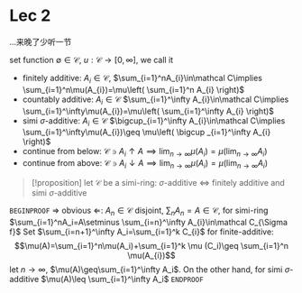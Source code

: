 # Lec 2

...来晚了少听一节

set function $\emptyset\in\mathcal C$, $u:\mathcal C\to[0,\infty]$, we call it
- finitely additive: $A_{i}\in \mathcal C$, $\sum_{i=1}^nA_{i}\in\mathcal C\implies \sum_{i=1}^n\mu(A_{i})=\mu\left( \sum_{i=1}^n A_{i} \right)$
- countably additive: $A_i\in\mathcal C$ $\sum_{i=1}^\infty A_{i}\in\mathcal C\implies \sum_{i=1}^\infty\mu(A_{i})=\mu\left( \sum_{i=1}^\infty A_{i} \right)$
- simi $\sigma$-additive: $A_i\in\mathcal C$ $\bigcup_{i=1}^\infty A_{i}\in\mathcal C\implies \sum_{i=1}^\infty\mu(A_{i})\geq \mu\left( \bigcup _{i=1}^\infty A_{i} \right)$
- continue from below: $\mathcal C\ni A_{i}\uparrow A\implies\lim_{ n \to \infty }\mu(A_{i})=\mu(\lim_{ n \to \infty }A_{i})$
- continue from above: $\mathcal C\ni A_{i}\downarrow A\implies\lim_{ n \to \infty }\mu(A_{i})=\mu(\lim_{ n \to \infty }A_{i})$

> [!proposition]
> let $\mathcal C$ be a simi-ring: $\sigma$-additive $\iff$ finitely additive and simi $\sigma$-additive

`BEGINPROOF`
$\Longrightarrow$ obvious
$\Longleftarrow$: $A_n\in\mathcal C$ disjoint, $\sum_nA_n=A\in\mathcal C$, for simi-ring $\sum_{i=1}^nA_i=A\setminus \sum_{i=n}^\infty A_{i}\in\mathcal C_{\Sigma f}$
Set $\sum_{i=n+1}^\infty A_i=\sum_{i=1}^k C_{i}$ for finite-additive: 
$$\mu(A)=\sum_{i=1}^n\mu(A_i)+\sum_{i=1}^k \mu (C_i)\geq \sum_{i=1}^n \mu(A_{i})$$
let $n\to\infty$, $\mu(A)\geq\sum_{i=1}^\infty A_i$.
On the other hand, for simi $\sigma$-additive $\mu(A)\leq \sum_{i=1}^\infty A_i$
`ENDPROOF`

